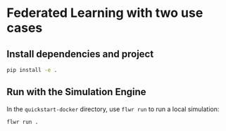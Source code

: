 # Federated Learning with two use cases

## Install dependencies and project

```bash
pip install -e .
```

## Run with the Simulation Engine

In the `quickstart-docker` directory, use `flwr run` to run a local simulation:

```bash
flwr run .
```